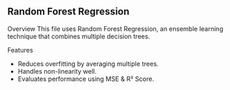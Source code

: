## Random Forest Regression

Overview
This file uses Random Forest Regression, an ensemble learning technique that combines multiple decision trees.

Features
- Reduces overfitting by averaging multiple trees.
- Handles non-linearity well.
- Evaluates performance using MSE & R² Score.
